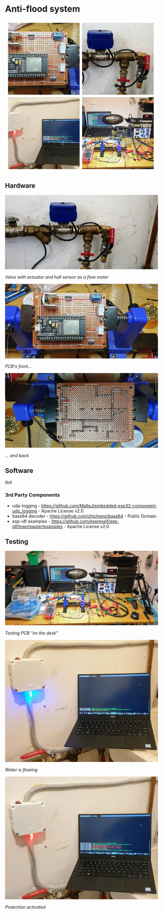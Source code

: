 # Anti-flood system

![collage](doc/img/collage.jpg)

## Hardware

![hardware](doc/img/hardware.jpg)

*Valve with actuator and hall sensor as a flow meter*

![pcb-front](doc/img/pcb-front.jpg)

*PCB's front...*

![pcb-back](doc/img/pcb-back.jpg)

*... and back*

## Software
tbd

### 3rd Party Components
- udp-logging - https://github.com/MalteJ/embedded-esp32-component-udp_logging - Apache License v2.0
- base64 decoder - https://github.com/zhicheng/base64 - Public Domain
- esp-idf examples - https://github.com/espressif/esp-idf/tree/master/examples - Apache License v2.0


## Testing

![assembling](doc/img/assembling.jpg)

*Testing PCB "on the desk"*

![monitoring](doc/img/monitoring.jpg)

*Water is flowing*

![activated](doc/img/protected.jpg)

*Protection activated*
